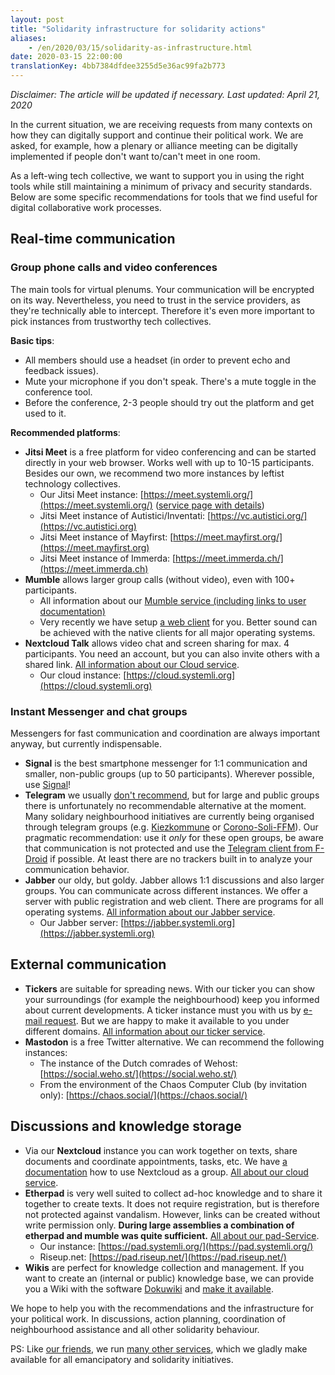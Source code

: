 ```yaml
---
layout: post
title: "Solidarity infrastructure for solidarity actions"
aliases:
    - /en/2020/03/15/solidarity-as-infrastructure.html
date: 2020-03-15 22:00:00
translationKey: 4bb7384dfdee3255d5e36ac99fa2b773
---
```


*Disclaimer: The article will be updated if necessary. Last updated: April 21, 2020*

In the current situation, we are receiving requests from many contexts on how they can digitally support and continue their political work.  We are asked, for example, how a plenary or alliance meeting can be digitally implemented if people don't want to/can't meet in one room.

As a left-wing tech collective, we want to support you in using the right tools while still maintaining a minimum of privacy and security standards. Below are some specific recommendations for tools that we find useful for digital collaborative work processes.

<!--more-->

## Real-time communication

### Group phone calls and video conferences

The main tools for virtual plenums. Your communication will be encrypted on its way. Nevertheless, you need to trust in the service providers, as they're technically able to intercept. Therefore it's even more important to pick instances from trustworthy tech collectives.

**Basic tips**:

- All members should use a headset (in order to prevent echo and feedback issues).
- Mute your microphone if you don't speak. There's a mute toggle in the conference tool.
- Before the conference, 2-3 people should try out the platform and get used to it.

**Recommended platforms**:

* **Jitsi Meet** is a free platform for video conferencing and can be started directly in your web browser. Works well with up to 10-15 participants. Besides our own, we recommend two more instances by leftist technology collectives.
  * Our Jitsi Meet instance: [https://meet.systemli.org/](https://meet.systemli.org/) ([service page with details](/en/service/meet.html))
  * Jitsi Meet instance of Autistici/Inventati: [https://vc.autistici.org/](https://vc.autistici.org)
  * Jitsi Meet instance of Mayfirst: [https://meet.mayfirst.org/](https://meet.mayfirst.org)
  * Jitsi Meet instance of Immerda: [https://meet.immerda.ch/](https://meet.immerda.ch)
* **Mumble** allows larger group calls (without video), even with 100+ participants.
  * All information about our [Mumble service (including links to user documentation)](/en/service/mumble.html)
  * Very recently we have setup [a web client](https://talk.systemli.org) for you. Better sound can be achieved with the native clients for all major operating systems.
* **Nextcloud Talk** allows video chat and screen sharing for max. 4 participants. You need an account, but you can also invite others with a shared link. [All information about our Cloud service](/en/service/cloud.html).
  * Our cloud instance: [https://cloud.systemli.org](https://cloud.systemli.org)

### Instant Messenger and chat groups

Messengers for fast communication and coordination are always important anyway, but currently indispensable.

* **Signal** is the best smartphone messenger for 1:1 communication and smaller, non-public groups (up to 50 participants). Wherever possible, use [Signal](https://signal.org/)!
* **Telegram** we usually [don't recommend](https://www.kuketz-blog.de/telegram-sicherheit-gibt-es-nur-auf-anfrage-messenger-teil3/), but for large and public groups there is unfortunately no recommendable alternative at the moment. Many solidary neighbourhood initiatives are currently being organised through telegram groups (e.g. [Kiezkommune](https://kiezkommune.noblogs.org/) or [Corono-Soli-FFM](https://www.corona-soli-ffm.org/)). Our pragmatic recommendation: use it *only* for these open groups, be aware that communication is not protected and use the [Telegram client from F-Droid](https://f-droid.org/en/packages/org.telegram.messenger/) if possible. At least there are no trackers built in to analyze your communication behavior.
* **Jabber** our oldy, but goldy. Jabber allows 1:1 discussions and also larger groups. You can communicate across different instances. We offer a server with public registration and web client. There are programs for all operating systems. [All information about our Jabber service](/en/service/xmpp.html).
  * Our Jabber server: [https://jabber.systemli.org](https://jabber.systemli.org)

## External communication

* **Tickers** are suitable for spreading news. With our ticker you can show your surroundings (for example the neighbourhood) keep you informed about current developments. A ticker instance must you with us by <a href="mailto:support@systemli.org">e-mail request</a>. But we are happy to make it available to you under different domains. [All information about our ticker service](/en/service/ticker.html).
* **Mastodon** is a free Twitter alternative. We can recommend the following instances:
  * The instance of the Dutch comrades of Wehost: [https://social.weho.st/](https://social.weho.st/)
  * From the environment of the Chaos Computer Club (by invitation only): [https://chaos.social/](https://chaos.social/)

## Discussions and knowledge storage

* Via our **Nextcloud** instance you can work together on texts, share documents and coordinate appointments, tasks, etc. We have [a documentation](https://wiki.systemli.org/howto/nextcloud/gruppen) how to use Nextcloud as a group. [All about our cloud service](/en/service/cloud.html).
* **Etherpad** is very well suited to collect ad-hoc knowledge and to share it together to create texts. It does not require registration, but is therefore not protected against vandalism. However, links can be created without write permission only. **During large assemblies a combination of etherpad and mumble was quite sufficient.** [All about our pad-Service](/en/service/etherpad.html).
  * Our instance: [https://pad.systemli.org/](https://pad.systemli.org/)
  * Riseup.net: [https://pad.riseup.net/](https://pad.riseup.net/)
* **Wikis** are perfect for knowledge collection and management. If you want to create an (internal or public) knowledge base, we can provide you a Wiki with the software [Dokuwiki](https://www.dokuwiki.org/dokuwiki) and [make it available](/en/service/hosting.html#wikis).

We hope to help you with the recommendations and the infrastructure for your political work. In discussions, action planning, coordination of neighbourhood assistance and all other solidarity behaviour.

PS: Like [our friends](/en/friends.html), we run [many other services](/en/service/index.html), which we gladly make available for all emancipatory and solidarity initiatives.

